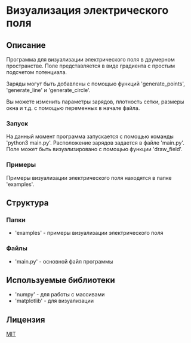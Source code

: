 # Визуализация электрического поля

## Описание

Программа для визуализации электрического поля в двумерном пространстве. Поле представляется в виде градиента с простым подсчетом потенциала.

Заряды могут быть добавлены с помощью функций 'generate_points', 'generate_line' и 'generate_circle'.

Вы можете изменить параметры зарядов, плотность сетки, размеры окна и т.д. с помощью переменных в начале файла.



### Запуск

На данный момент программа запускается с помощью команды 'python3 main.py'. Расположение зарядов задается в файле 'main.py'. Поле может быть визуализировано с помощью функции 'draw_field'.

### Примеры

Примеры визуализации электрического поля находятся в папке 'examples'.

## Структура

### Папки

* 'examples' - примеры визуализации электрического поля

### Файлы

* 'main.py' - основной файл программы


## Используемые библиотеки

* 'numpy' - для работы с массивами
* 'matplotlib' - для визуализации

## Лицензия

[MIT](https://choosealicense.com/licenses/mit/)